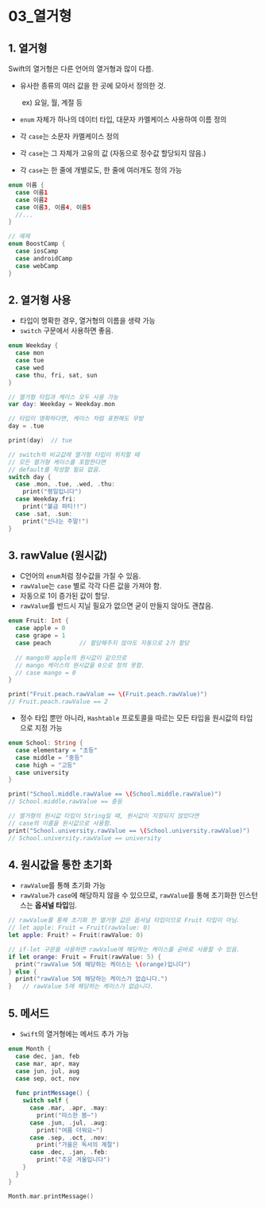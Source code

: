 # 03_열거형

## 1. 열거형

Swift의 열거형은 다른 언어의 열거형과 많이 다름. 

- 유사한 종류의 여러 값을 한 곳에 모아서 정의한 것.

  ​	ex) 요일, 월, 계절 등

- `enum` 자체가 하나의 데이터 타입, 대문자 카멜케이스 사용하여 이름 정의

- 각 `case`는 소문자 카멜케이스 정의

- 각 `case`는 그 자체가 고유의 값 (자동으로 정수값 할당되지 않음.)

- 각 `case`는 한 줄에 개별로도, 한 줄에 여러개도 정의 가능

``` swift
enum 이름 {
  case 이름1
  case 이름2
  case 이름3, 이름4, 이름5
  //...
}

// 예제
enum BoostCamp {
  case iosCamp
  case androidCamp
  case webCamp
}
```



## 2. 열거형 사용

- 타입이 명확한 경우, 열거형의 이름을 생략 가능
- `switch` 구문에서 사용하면 좋음.

``` swift
enum Weekday {
  case mon
  case tue
  case wed
  case thu, fri, sat, sun
}

// 열거형 타입과 케이스 모두 사용 가능
var day: Weekday = Weekday.mon

// 타입이 명확하다면, 케이스 처럼 표현해도 무방
day = .tue

print(day)	// tue

// switch의 비교값에 열거형 타입이 위치할 때
// 모든 열거형 케이스를 포함한다면
// default를 작성할 필요 없음.
switch day {
  case .mon, .tue, .wed, .thu:
  	print("평일입니다")
  case Weekday.fri:
  	print("불금 파티!!")
  case .sat, .sun:
  	print("신나는 주말!")
}
```



## 3. rawValue (원시값)

- C언어의 `enum`처럼 정수값을 가질 수 있음.
- `rawValue`는 `case` 별로 각각 다른 값을 가져야 함.
- 자동으로 1이 증가된 값이 할당.
- `rawValue`를 반드시 지닐 필요가 없으면 굳이 만들지 않아도 괜찮음.

``` swift
enum Fruit: Int {
  case apple = 0
  case grape = 1
  case peach		// 할당해주지 않아도 자동으로 2가 할당
  
  // mango와 apple의 원시값이 같으므로
  // mango 케이스의 원시값을 0으로 정의 못함.
  // case mango = 0
}

print("Fruit.peach.rawValue == \(Fruit.peach.rawValue)")
// Fruit.peach.rawValue == 2
```

- 정수 타입 뿐만 아니라, `Hashtable` 프로토콜을 따르는 모든 타입을 원시값의 타입으로 지정 가능

``` swift
enum School: String {
  case elementary = "초등"
  case middle = "중등"
  case high = "고등"
  case university
}

print("School.middle.rawValue == \(School.middle.rawValue)")
// School.middle.rawValue == 중등

// 열거형의 원시값 타입이 String일 때, 원시값이 지정되지 않았다면
// case의 이름을 원시값으로 사용함.
print("School.university.rawValue == \(School.university.rawValue)")
// School.university.rawValue == university
```



## 4. 원시값을 통한 초기화

- `rawValue`를 통해 초기화 가능
- `rawValue`가 `case`에 해당하지 않을 수 있으므로, `rawValue`를 통해 초기화한 인스턴스는 **옵셔널 타입**임.

``` swift
// rawValue를 통해 초기화 한 열거형 값은 옵셔널 타입이므로 Fruit 타입이 아님.
// let apple: Fruit = Fruit(rawValue: 0)
let apple: Fruit? = Fruit(rawValue: 0)

// if-let 구문을 사용하면 rawValue에 해당하는 케이스를 곧바로 사용할 수 있음.
if let orange: Fruit = Fruit(rawValue: 5) {
  print("rawValue 5에 해당하는 케이스는 \(orange)입니다")
} else {
  print("rawValue 5에 해당하는 케이스가 없습니다.")
}	// rawValue 5에 해당하는 케이스가 없습니다.
```



## 5. 메서드

- `Swift`의 열거형에는 메서드 추가 가능

``` swift
enum Month {
  case dec, jan, feb
  case mar, apr, may
  case jun, jul, aug
  case sep, oct, nov
  
  func printMessage() {
    switch self {
      case .mar, .apr, .may:
      	print("따스한 봄~")
      case .jun, .jul, .aug:
      	print("여름 더워요~")
      case .sep, .oct, .nov:
      	print("가을은 독서의 계절")
      case .dec, .jan, .feb:
      	print("추운 겨울입니다")
    }
  }
}

Month.mar.printMessage()
```

